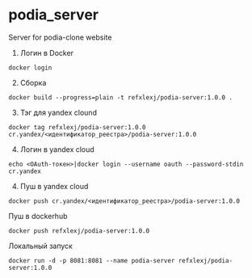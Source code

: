 # podia_server
Server for podia-clone website

1. Логин в Docker
```shell script
docker login
```

2. Сборка
```shell script
docker build --progress=plain -t refxlexj/podia-server:1.0.0 .
```

3. Тэг для yandex clound
```shell script
docker tag refxlexj/podia-server:1.0.0 cr.yandex/<идентификатор_реестра>/podia-server:1.0.0
```

4. Логин в yandex cloud
```shell script 
echo <OAuth-токен>|docker login --username oauth --password-stdin cr.yandex
```

4. Пуш в yandex cloud
```shell script
docker push cr.yandex/<идентификатор_реестра>/podia-server:1.0.0
```

Пуш в dockerhub
```shell script
docker push refxlexj/podia-server:1.0.0
```

Локальный запуск 
```shell script
docker run -d -p 8081:8081 --name podia-server refxlexj/podia-server:1.0.0
```
